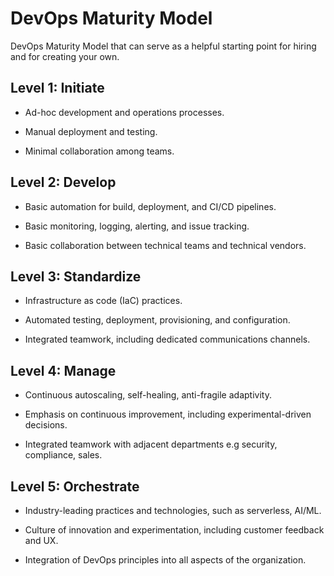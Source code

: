 # DevOps Maturity Model 

DevOps Maturity Model that can serve as a helpful starting point for hiring and for creating your own.

## Level 1: Initiate

* Ad-hoc development and operations processes.

* Manual deployment and testing.

* Minimal collaboration among teams.

## Level 2: Develop

* Basic automation for build, deployment, and CI/CD pipelines.

* Basic monitoring, logging, alerting, and issue tracking.

* Basic collaboration between technical teams and technical vendors.

## Level 3: Standardize

* Infrastructure as code (IaC) practices.

* Automated testing, deployment, provisioning, and configuration.

* Integrated teamwork, including dedicated communications channels.

## Level 4: Manage

* Continuous autoscaling, self-healing, anti-fragile adaptivity.

* Emphasis on continuous improvement, including experimental-driven decisions.

* Integrated teamwork with adjacent departments e.g security, compliance, sales.

## Level 5: Orchestrate

* Industry-leading practices and technologies, such as serverless, AI/ML.

* Culture of innovation and experimentation, including customer feedback and UX.

* Integration of DevOps principles into all aspects of the organization.
